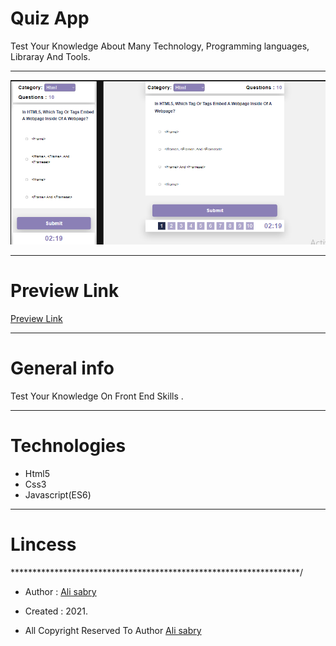 # Quiz App
Test Your Knowledge About Many Technology, Programming languages, Libraray And Tools.

<hr />

<img src="images/preview.png" />

<hr />

# Preview Link
[Preview Link](https://ali-sabry.github.io/quiz-app/)

<hr />

# General info
Test Your Knowledge On Front End Skills .

<hr />


# Technologies 
* Html5
* Css3
* Javascript(ES6)


<hr />


# Lincess
******************************************************************/

* Author      : [Ali sabry](https://www.linkedin.com/in/ali-sabry/)
* Created     : 2021.

* All Copyright Reserved To Author [Ali sabry](https://www.linkedin.com/in/ali-sabry/)
